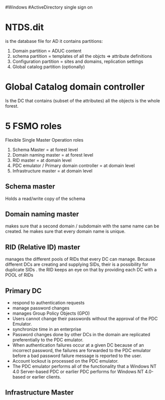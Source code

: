 #Windows #ActiveDirectory
single sign on


# NTDS.dit
is the database file for AD
it contains partitions:
1. Domain partition = ADUC content
2. schema partition = templates of all the objcts => attribute definitions
3. Configuration partition = sites and domains, replication settings
4. Global catalog partition (optionally)


# Global Catalog domain controller
Is the DC that contains (subset of the attributes) all the objects is the whole forest.

# 5 FSMO roles
Flexible Single Master Operation roles

1. Schema Master = at forest level
2. Domain naming master = at forest level
3. RID master = at domain level
4. PDC emulator / Primary domain controller = at domain level
5. Infrastructure master =  at domain level

## Schema master
Holds a read/write copy of the schema

## Domain naming master
makes sure that a second domain / subdomain with the same name can be created. he makes sure that every domain name is unique.
## RID (Relative ID) master
manages the different pools of RIDs that every DC can manage. Because different DCs are creating and supplying SIDs, their is a possibility for duplicate SIDs . the RID keeps an eye on that by providing each DC with a POOL of RIDs

## Primary DC
- respond to authentication requests
- manage password changes
- manages Group Policy Objects (GPO)
- Users cannot change their passwords without the approval of the PDC Emulator.
- synchronize time in an enterprise
- Password changes done by other DCs in the domain are replicated preferentially to the PDC emulator.
- When authentication failures occur at a given DC because of an incorrect password, the failures are forwarded to the PDC emulator before a bad password failure message is reported to the user.
- Account lockout is processed on the PDC emulator.
- The PDC emulator performs all of the functionality that a Windows NT 4.0 Server-based PDC or earlier PDC performs for Windows NT 4.0-based or earlier clients.

## Infrastructure Master
